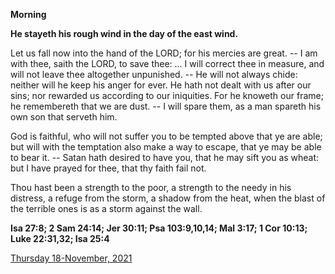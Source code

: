 **Morning**

**He stayeth his rough wind in the day of the east wind.**
 
Let us fall now into the hand of the LORD; for his mercies are great. -- I am with thee, saith the LORD, to save thee: ... I will correct thee in measure, and will not leave thee altogether unpunished. -- He will not always chide: neither will he keep his anger for ever. He hath not dealt with us after our sins; nor rewarded us according to our iniquities. For he knoweth our frame; he remembereth that we are dust. -- I will spare them, as a man spareth his own son that serveth him.
 
God is faithful, who will not suffer you to be tempted above that ye are able; but will with the temptation also make a way to escape, that ye may be able to bear it. -- Satan hath desired to have you, that he may sift you as wheat: but I have prayed for thee, that thy faith fail not.
 
Thou hast been a strength to the poor, a strength to the needy in his distress, a refuge from the storm, a shadow from the heat, when the blast of the terrible ones is as a storm against the wall.  

**Isa 27:8; 2 Sam 24:14; Jer 30:11; Psa 103:9,10,14; Mal 3:17; 1 Cor 10:13; Luke 22:31,32; Isa 25:4**

[Thursday 18-November, 2021](https://t.me/daily_light)
